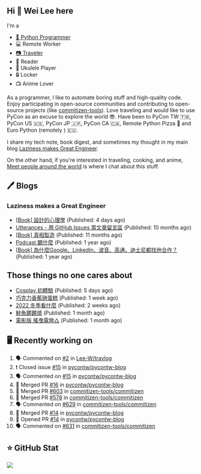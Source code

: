 ## Hi 👋 Wei Lee here

I'm a

* [🐍 Python Programmer](https://pycon-note.wei-lee.me/)
* 💻 Remote Worker
* [📷 Traveler](https://travlog.wei-lee.me/)
* 📖 Reader
* 🎵 Ukulele Player
* 🔒 Locker
* 📺 Anime Lover

As a programmer, I like to automate boring stuff and high-quality code. Enjoy participating in open-source communities and contributing to open-source projects (like [commitizen-tools](https://github.com/commitizen-tools)). Love traveling and would like to use PyCon as an excuse to explore the world 😎. Have been to PyCon TW 🇹🇼, PyCon US 🇺🇸, PyCon JP 🇯🇵, PyCon CA 🇨🇦, Remote Python Pizza 🍕 and Euro Python (remotely ) 🇪🇺.

I share my tech note, book digest, and sometimes my thought in my main blog [Laziness makes Great Engineer](https://blog.wei-lee.me/).

On the other hand, if you're interested in traveling, cooking, and anime, [Meet people around the world](https://travlog.wei-lee.me/) is where I chat about this stuff.

## 🖊️ Blogs

### Laziness makes a Great Engineer

* [[Book] 設計的心理學](https://blog.wei-lee.me/posts/book/2023/01/the-design-of-everyday-things) (Published: 4 days ago)
* [Utterances - 用 GitHub Issues 當文章留言區](https://blog.wei-lee.me/posts/tech/2022/02/use-github-issues-as-comment-system) (Published: 10 months ago)
* [[Book] 真相製造](https://blog.wei-lee.me/posts/book/2022/02/reality-is-business) (Published: 11 months ago)
* [Podcast 聽什麼](https://blog.wei-lee.me/posts/gossiping/2021/12/podcast-i-listen-to) (Published: 1 year ago)
* [[Book] 為什麼Google、LinkedIn、波音、高通、迪士尼都找他合作？](https://blog.wei-lee.me/posts/book/2021/12/pitch-anyting) (Published: 1 year ago)

## Those things no one cares about

* [Cosplay 初體驗](https://travlog.wei-lee.me/posts/review/2022/12/first-time-cosplay) (Published: 5 days ago)
* [巧克力香蕉磅蛋糕](https://travlog.wei-lee.me/posts/cook/2022/12/choco-banana-pound-cake) (Published: 1 week ago)
* [2022 冬季看什麼](https://travlog.wei-lee.me/posts/review/2022/12/what-i-watch-in-2022-winter) (Published: 2 weeks ago)
* [鮭魚鏘鏘燒](https://travlog.wei-lee.me/posts/cook/2022/11/salmon-chan-chan-yaki) (Published: 1 month ago)
* [電影版 搖曳露營△](https://travlog.wei-lee.me/posts/review/2022/11/yuru-camp-the-movie) (Published: 1 month ago)

## 🖥️ Recently working on

1. 🗣 Commented on [#2](https://github.com/Lee-W/travlog/issues/2) in [Lee-W/travlog](https://github.com/Lee-W/travlog)
2. ❗️ Closed issue [#15](https://github.com/pycontw/pycontw-blog/issues/15) in [pycontw/pycontw-blog](https://github.com/pycontw/pycontw-blog)
3. 🗣 Commented on [#15](https://github.com/pycontw/pycontw-blog/issues/15) in [pycontw/pycontw-blog](https://github.com/pycontw/pycontw-blog)
4. 🎉 Merged PR [#16](https://github.com/pycontw/pycontw-blog/pull/16) in [pycontw/pycontw-blog](https://github.com/pycontw/pycontw-blog)
5. 🎉 Merged PR [#603](https://github.com/commitizen-tools/commitizen/pull/603) in [commitizen-tools/commitizen](https://github.com/commitizen-tools/commitizen)
6. 🎉 Merged PR [#578](https://github.com/commitizen-tools/commitizen/pull/578) in [commitizen-tools/commitizen](https://github.com/commitizen-tools/commitizen)
7. 🗣 Commented on [#629](https://github.com/commitizen-tools/commitizen/issues/629) in [commitizen-tools/commitizen](https://github.com/commitizen-tools/commitizen)
8. 🎉 Merged PR [#14](https://github.com/pycontw/pycontw-blog/pull/14) in [pycontw/pycontw-blog](https://github.com/pycontw/pycontw-blog)
9. 💪 Opened PR [#14](https://github.com/pycontw/pycontw-blog/pull/14) in [pycontw/pycontw-blog](https://github.com/pycontw/pycontw-blog)
10. 🗣 Commented on [#631](https://github.com/commitizen-tools/commitizen/issues/631) in [commitizen-tools/commitizen](https://github.com/commitizen-tools/commitizen)


## ⭐ GitHub Stat
[![](https://github-readme-stats.vercel.app/api?username=Lee-W&show_icons=true&hide_title=true)](https://github.com/anuraghazra/github-readme-stats)
